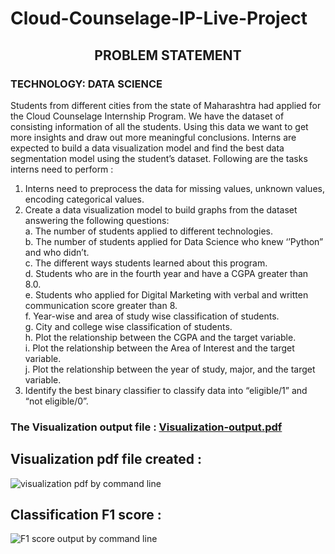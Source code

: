 # Cloud-Counselage-IP-Live-Project

## <center>PROBLEM STATEMENT
### TECHNOLOGY: DATA SCIENCE</center>

Students from different cities from the state of Maharashtra had applied for the Cloud
Counselage Internship Program. We have the dataset of consisting information of all the
students. Using this data we want to get more insights and draw out more meaningful
conclusions. Interns are expected to build a data visualization model and find the best data
segmentation model using the student’s dataset. Following are the tasks interns need to
perform :<br>
1. Interns need to preprocess the data for missing values, unknown values, encoding
categorical values.<br>
2. Create a data visualization model to build graphs from the dataset answering the
following questions:<br>
a. The number of students applied to different technologies.<br>
b. The number of students applied for Data Science who knew ‘’Python” and
who didn’t.<br>
c. The different ways students learned about this program.<br>
d. Students who are in the fourth year and have a CGPA greater than 8.0.<br>
e. Students who applied for Digital Marketing with verbal and written<br>
communication score greater than 8.<br>
f. Year-wise and area of study wise classification of students.<br>
g. City and college wise classification of students.<br>
h. Plot the relationship between the CGPA and the target variable.<br>
i. Plot the relationship between the Area of Interest and the target variable.<br>
j. Plot the relationship between the year of study, major, and the target variable.<br>
3. Identify the best binary classifier to classify data into “eligible/1” and “not eligible/0”.<br>

### The Visualization output file : [Visualization-output.pdf](https://github.com/sneharane588/Cloud-Counselage-IP-Live-Project/files/5263869/Visualization-output.pdf)

## Visualization pdf file created : 

![visualization pdf by command line](https://user-images.githubusercontent.com/19407823/93935091-b899a500-fd41-11ea-81b9-df73b50a42eb.PNG)

## Classification F1 score : 

![F1 score output by command line](https://user-images.githubusercontent.com/19407823/93935105-bf281c80-fd41-11ea-8184-520489250d29.PNG)


